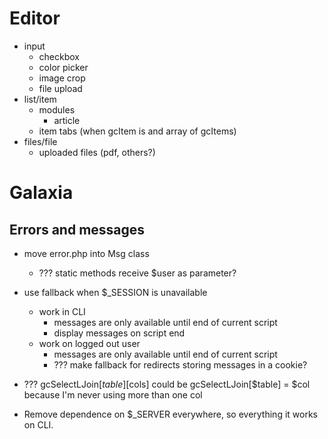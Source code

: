 # Editor
- input
    - checkbox
    - color picker
    - image crop
    - file upload
- list/item
    - modules
        - article
    - item tabs (when gcItem is and array of gcItems)
- files/file
    - uploaded files (pdf, others?)


# Galaxia
## Errors and messages
- move error.php into Msg class 
    - ??? static methods receive $user as parameter?
- use fallback when $_SESSION is unavailable
    - work in CLI 
        - messages are only available until end of current script
        - display messages on script end
    - work on logged out user
        - messages are only available until end of current script
        - ??? make fallback for redirects storing messages in a cookie?
        

- ??? gcSelectLJoin[$table][$cols] could be gcSelectLJoin[$table] = $col because I'm never using more than one col

- Remove dependence on $_SERVER everywhere, so everything it works on CLI.
